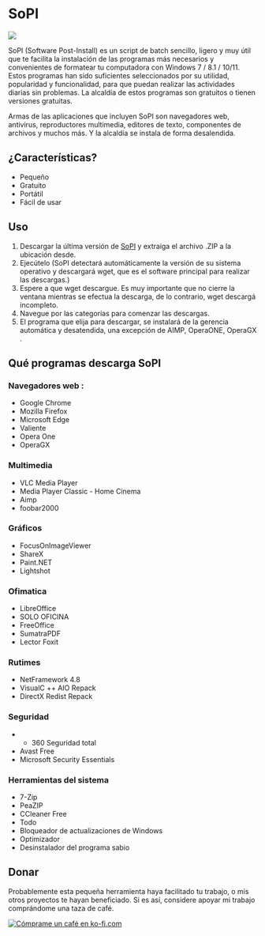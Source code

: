 # SoPI 

<img src="https://hiberhernandez.com/sopi/wp-content/uploads/2023/12/SoPI.png">

SoPI (Software Post-Install) es un script de batch sencillo, ligero y muy útil que te facilita la instalación de las programas más necesarios y convenientes de formatear tu computadora con Windows 7 / 8.1 / 10/11. Estos programas han sido suficientes seleccionados por su utilidad, popularidad y funcionalidad, para que puedan realizar las actividades diarias sin problemas. La alcaldía de estos programas son gratuitos o tienen versiones gratuitas.

Armas de las aplicaciones que incluyen SoPI son navegadores web, antivirus, reproductores multimedia, editores de texto, componentes de archivos y muchos más. Y la alcaldía se instala de forma desalendida.

## ¿Características?

- Pequeño
- Gratuito
- Portátil
- Fácil de usar

## Uso
1. Descargar la última versión de [SoPI](https://codeload.github.com/HiiARA/SoPI/zip/refs/heads/main) y extraiga el archivo .ZIP a la ubicación desde.
2. Ejecútelo (SoPI detectará automáticamente la versión de su sistema operativo y descargará wget, que es el software principal para realizar las descargas.)
3. Espere a que wget descargue. Es muy importante que no cierre la ventana mientras se efectua la descarga, de lo contrario, wget descargá incompleto.
4. Navegue por las categorías para comenzar las descargas.
5. El programa que elija para descargar, se instalará de la gerencia automática y desatendida, una excepción de AIMP, OperaONE, OperaGX .

## Qué programas descarga SoPI

### Navegadores web :

- Google Chrome
- Mozilla Firefox
- Microsoft Edge
- Valiente
- Opera One
- OperaGX

### Multimedia
- VLC Media Player
- Media Player Classic - Home Cinema
- Aimp
- foobar2000

### Gráficos
- FocusOnImageViewer
- ShareX
- Paint.NET
- Lightshot

### Ofimatica
- LibreOffice
- SOLO OFICINA
- FreeOffice
- SumatraPDF
- Lector Foxit

### Rutimes
- NetFramework 4.8
- VisualC ++ AIO Repack
- DirectX Redist Repack

### Seguridad
- - 360 Seguridad total
- Avast Free
- Microsoft Security Essentials

### Herramientas del sistema
- 7-Zip
- PeaZIP
- CCleaner Free
- Todo
- Bloqueador de actualizaciones de Windows
- Optimizador
- Desinstalador del programa sabio

## Donar
Probablemente esta pequeña herramienta haya facilitado tu trabajo, o mis otros proyectos te hayan beneficiado. Si es así, considere apoyar mi trabajo comprándome una taza de café.

<a href='https://ko-fi.com/F1F2H2KW' objetivo='_en blanco'><img altura='36' estilo='frontera: 0px; altura: 36)) px; ' src='https://storage.ko-fi.com/cdn/kofi2.png?v = 3 ' frontera='0' alt='Cómprame un café en ko-fi.com' /></a>
